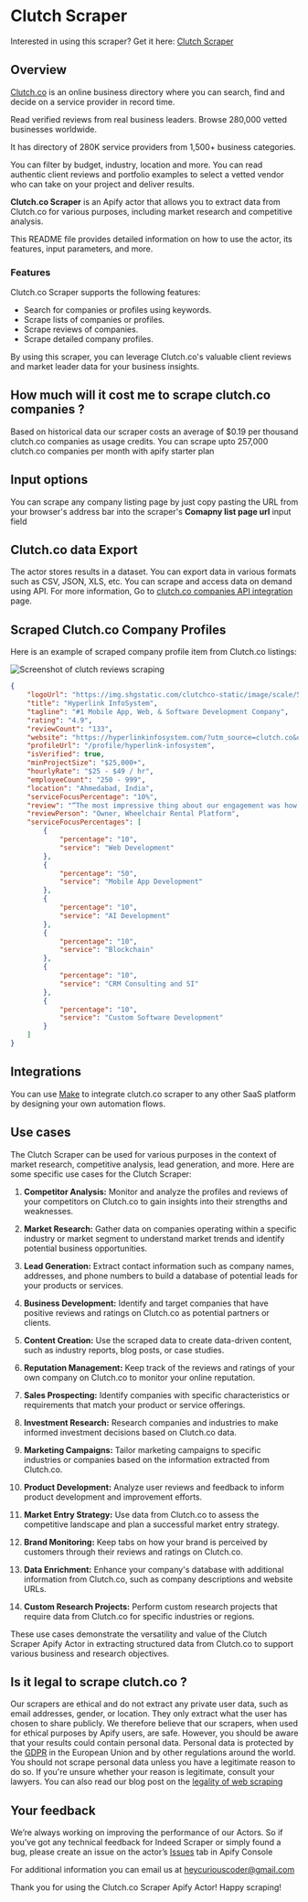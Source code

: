 # Clutch Scraper
Interested in using this scraper? Get it here: [Clutch Scraper](https://apify.com/curious_coder/clutch-scraper?fpr=ve081&fp_sid=github_clutch-scraper)
## Overview
[Clutch.co](https://clutch.co) is an online business directory where you can search, find and decide on a service provider in record time. 

Read verified reviews from real business leaders. Browse 280,000 vetted businesses worldwide. 

It has directory of 280K service providers from 1,500+ business categories. 

You can filter by budget, industry, location and more. You can read authentic client reviews and portfolio examples to select a vetted vendor who can take on your project and deliver results.

**Clutch.co Scraper** is an Apify actor that allows you to extract data from Clutch.co for various purposes, including market research and competitive analysis. 

This README file provides detailed information on how to use the actor, its features, input parameters, and more.

### Features

Clutch.co Scraper supports the following features:

- Search for companies or profiles using keywords.
- Scrape lists of companies or profiles.
- Scrape reviews of companies.
- Scrape detailed company profiles.

By using this scraper, you can leverage Clutch.co's valuable client reviews and market leader data for your business insights.

## How much will it cost me to scrape clutch.co companies ?
Based on historical data our scraper costs an average of $0.19 per thousand clutch.co companies as usage credits.
You can scrape upto 257,000 clutch.co companies per month with apify starter plan

## Input options

You can scrape any company listing page by just copy pasting the URL from your browser's address bar into the scraper's **Comapny list page url**  input field

## Clutch.co data Export

The actor stores results in a dataset. You can export data in various formats such as CSV, JSON, XLS, etc. 
You can scrape and access data on demand using API. For more information, Go to [clutch.co companies API integration](https://apify.com/curious_coder/clutch-scraper/api/endpoints?fpr=ve081&fp_sid=github_clutch-scraper) page.

## Scraped Clutch.co Company Profiles

Here is an example of  scraped company profile item from Clutch.co listings:

![Screenshot of clutch reviews scraping](https://pbs.twimg.com/media/F1S26u9aUAA6MiO?format=jpg&name=4096x4096)

```json
{
	"logoUrl": "https://img.shgstatic.com/clutchco-static/image/scale/50x50/s3fs-public/logos/logo_new.jpg",
	"title": "Hyperlink InfoSystem",
	"tagline": "#1 Mobile App, Web, & Software Development Company",
	"rating": "4.9",
	"reviewCount": "133",
	"website": "https://hyperlinkinfosystem.com/?utm_source=clutch.co&utm_medium=referral&utm_campaign=web-developers",
	"profileUrl": "/profile/hyperlink-infosystem",
	"isVerified": true,
	"minProjectSize": "$25,000+",
	"hourlyRate": "$25 - $49 / hr",
	"employeeCount": "250 - 999",
	"location": "Ahmedabad, India",
	"serviceFocusPercentage": "10%",
	"review": "“The most impressive thing about our engagement was how stable our app turned out to be.”",
	"reviewPerson": "Owner, Wheelchair Rental Platform",
	"serviceFocusPercentages": [
		{
			"percentage": "10",
			"service": "Web Development"
		},
		{
			"percentage": "50",
			"service": "Mobile App Development"
		},
		{
			"percentage": "10",
			"service": "AI Development"
		},
		{
			"percentage": "10",
			"service": "Blockchain"
		},
		{
			"percentage": "10",
			"service": "CRM Consulting and SI"
		},
		{
			"percentage": "10",
			"service": "Custom Software Development"
		}
	]
}
```

## Integrations
You can use [Make](https://www.make.com/en/register?pc=growthhack) to integrate clutch.co scraper to any other SaaS platform by designing your own automation flows.


## Use cases

The Clutch Scraper can be used for various purposes in the context of market research, competitive analysis, lead generation, and more. Here are some specific use cases for the Clutch Scraper:

1. **Competitor Analysis:** Monitor and analyze the profiles and reviews of your competitors on Clutch.co to gain insights into their strengths and weaknesses.

2. **Market Research:** Gather data on companies operating within a specific industry or market segment to understand market trends and identify potential business opportunities.

3. **Lead Generation:** Extract contact information such as company names, addresses, and phone numbers to build a database of potential leads for your products or services.

4. **Business Development:** Identify and target companies that have positive reviews and ratings on Clutch.co as potential partners or clients.

5. **Content Creation:** Use the scraped data to create data-driven content, such as industry reports, blog posts, or case studies.

6. **Reputation Management:** Keep track of the reviews and ratings of your own company on Clutch.co to monitor your online reputation.

7. **Sales Prospecting:** Identify companies with specific characteristics or requirements that match your product or service offerings.

8. **Investment Research:** Research companies and industries to make informed investment decisions based on Clutch.co data.

9. **Marketing Campaigns:** Tailor marketing campaigns to specific industries or companies based on the information extracted from Clutch.co.

10. **Product Development:** Analyze user reviews and feedback to inform product development and improvement efforts.

11. **Market Entry Strategy:** Use data from Clutch.co to assess the competitive landscape and plan a successful market entry strategy.

12. **Brand Monitoring:** Keep tabs on how your brand is perceived by customers through their reviews and ratings on Clutch.co.

13. **Data Enrichment:** Enhance your company's database with additional information from Clutch.co, such as company descriptions and website URLs.

14. **Custom Research Projects:** Perform custom research projects that require data from Clutch.co for specific industries or regions.

These use cases demonstrate the versatility and value of the Clutch Scraper Apify Actor in extracting structured data from Clutch.co to support various business and research objectives.

## Is it legal to scrape clutch.co ?
Our scrapers are ethical and do not extract any private user data, such as email addresses, gender, or location. They only extract what the user has chosen to share publicly. We therefore believe that our scrapers, when used for ethical purposes by Apify users, are safe. 
However, you should be aware that your results could contain personal data. Personal data is protected by the [GDPR](https://docs.apify.com/academy/get-most-of-actors/actor-readme#:~:text=protected%20by%20the-,GDPR,-in%20the%20European?fpr=ve081&fp_sid=github_clutch-scraper) in the European Union and by other regulations around the world. 
You should not scrape personal data unless you have a legitimate reason to do so. If you're unsure whether your reason is legitimate, consult your lawyers. You can also read our blog post on the [legality of web scraping](https://blog.apify.com/is-web-scraping-legal/?fpr=ve081&fp_sid=github_clutch-scraper)

## Your feedback
We’re always working on improving the performance of our Actors. So if you’ve got any technical feedback for Indeed Scraper or simply found a bug, please create an issue on the actor’s [Issues](https://console.apify.com/actors/ue0DjiPkbPaZSlku6/issues?fpr=ve081&fp_sid=github_clutch-scraper) tab in Apify Console

For additional information you can email us at [heycuriouscoder@gmail.com](mailto:heycuriouscoder@gmail.com)

Thank you for using the Clutch.co Scraper Apify Actor! Happy scraping!
